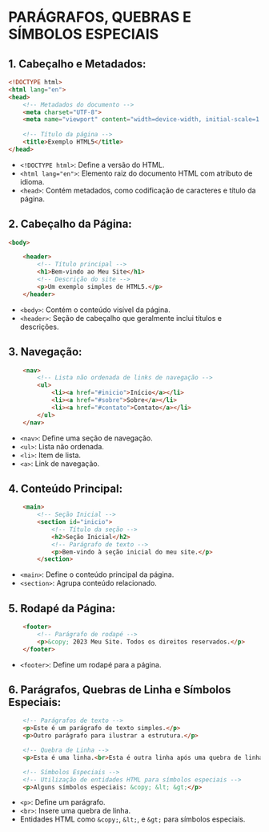 # PARÁGRAFOS, QUEBRAS E SÍMBOLOS ESPECIAIS
## 1. **Cabeçalho e Metadados:**
   ```html
   <!DOCTYPE html>
   <html lang="en">
   <head>
       <!-- Metadados do documento -->
       <meta charset="UTF-8">
       <meta name="viewport" content="width=device-width, initial-scale=1.0">
       
       <!-- Título da página -->
       <title>Exemplo HTML5</title>
   </head>
   ```
   - `<!DOCTYPE html>`: Define a versão do HTML.
   - `<html lang="en">`: Elemento raiz do documento HTML com atributo de idioma.
   - `<head>`: Contém metadados, como codificação de caracteres e título da página.

## 2. **Cabeçalho da Página:**
   ```html
   <body>

       <header>
           <!-- Título principal -->
           <h1>Bem-vindo ao Meu Site</h1>
           <!-- Descrição do site -->
           <p>Um exemplo simples de HTML5.</p>
       </header>
   ```
   - `<body>`: Contém o conteúdo visível da página.
   - `<header>`: Seção de cabeçalho que geralmente inclui títulos e descrições.

## 3. **Navegação:**
   ```html
       <nav>
           <!-- Lista não ordenada de links de navegação -->
           <ul>
               <li><a href="#inicio">Início</a></li>
               <li><a href="#sobre">Sobre</a></li>
               <li><a href="#contato">Contato</a></li>
           </ul>
       </nav>
   ```
   - `<nav>`: Define uma seção de navegação.
   - `<ul>`: Lista não ordenada.
   - `<li>`: Item de lista.
   - `<a>`: Link de navegação.

## 4. **Conteúdo Principal:**
   ```html
       <main>
           <!-- Seção Inicial -->
           <section id="inicio">
               <!-- Título da seção -->
               <h2>Seção Inicial</h2>
               <!-- Parágrafo de texto -->
               <p>Bem-vindo à seção inicial do meu site.</p>
           </section>
   ```
   - `<main>`: Define o conteúdo principal da página.
   - `<section>`: Agrupa conteúdo relacionado.

## 5. **Rodapé da Página:**
   ```html
       <footer>
           <!-- Parágrafo de rodapé -->
           <p>&copy; 2023 Meu Site. Todos os direitos reservados.</p>
       </footer>
   ```
   - `<footer>`: Define um rodapé para a página.

## 6. **Parágrafos, Quebras de Linha e Símbolos Especiais:**
   ```html
       <!-- Parágrafos de texto -->
       <p>Este é um parágrafo de texto simples.</p>
       <p>Outro parágrafo para ilustrar a estrutura.</p>

       <!-- Quebra de Linha -->
       <p>Esta é uma linha.<br>Esta é outra linha após uma quebra de linha.</p>

       <!-- Símbolos Especiais -->
       <!-- Utilização de entidades HTML para símbolos especiais -->
       <p>Alguns símbolos especiais: &copy; &lt; &gt;</p>
   ```
   - `<p>`: Define um parágrafo.
   - `<br>`: Insere uma quebra de linha.
   - Entidades HTML como `&copy;`, `&lt;`, e `&gt;` para símbolos especiais.

